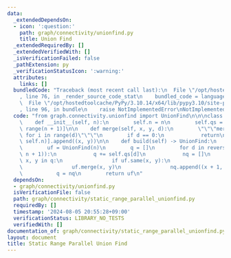 ```yaml
---
data:
  _extendedDependsOn:
  - icon: ':question:'
    path: graph/connectivity/unionfind.py
    title: Union Find
  _extendedRequiredBy: []
  _extendedVerifiedWith: []
  _isVerificationFailed: false
  _pathExtension: py
  _verificationStatusIcon: ':warning:'
  attributes:
    links: []
  bundledCode: "Traceback (most recent call last):\n  File \"/opt/hostedtoolcache/PyPy/3.10.14/x64/lib/pypy3.10/site-packages/onlinejudge_verify/documentation/build.py\"\
    , line 76, in _render_source_code_stat\n    bundled_code = language.bundle(\n\
    \  File \"/opt/hostedtoolcache/PyPy/3.10.14/x64/lib/pypy3.10/site-packages/onlinejudge_verify/languages/python.py\"\
    , line 96, in bundle\n    raise NotImplementedError\nNotImplementedError\n"
  code: "from graph.connectivity.unionfind import UnionFind\n\n\nclass StaticRangeParallelUnionFind:\n\
    \    def __init__(self, n):\n        self.n = n\n        self.qs = [[] for _ in\
    \ range(n + 1)]\n\n    def merge(self, x, y, d):\n        \"\"\"merge(x+i, y+i)\
    \ for i in range(d)\"\"\"\n        if d == 0:\n            return\n        self.qs[min(d,\
    \ self.n)].append((x, y))\n\n    def build(self) -> UnionFind:\n        n = self.n\n\
    \        uf = UnionFind(n)\n        q = []\n        for d in reversed(range(1,\
    \ n + 1)):\n            q += self.qs[d]\n            nq = []\n            for\
    \ x, y in q:\n                if uf.same(x, y):\n                    continue\n\
    \                uf.merge(x, y)\n                nq.append((x + 1, y + 1))\n \
    \           q = nq\n        return uf\n"
  dependsOn:
  - graph/connectivity/unionfind.py
  isVerificationFile: false
  path: graph/connectivity/static_range_parallel_unionfind.py
  requiredBy: []
  timestamp: '2024-08-05 20:55:28+09:00'
  verificationStatus: LIBRARY_NO_TESTS
  verifiedWith: []
documentation_of: graph/connectivity/static_range_parallel_unionfind.py
layout: document
title: Static Range Parallel Union Find
---
```

